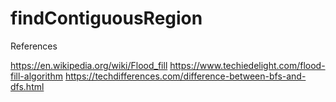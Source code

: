 # findContiguousRegion

References

https://en.wikipedia.org/wiki/Flood_fill
https://www.techiedelight.com/flood-fill-algorithm
https://techdifferences.com/difference-between-bfs-and-dfs.html
